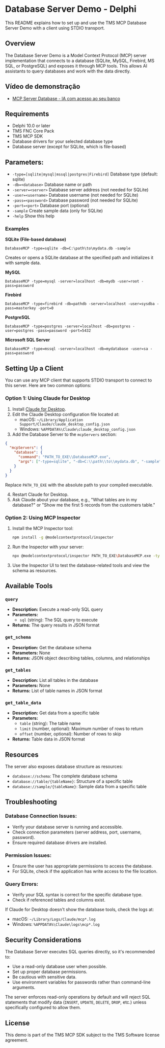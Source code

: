 # Database Server Demo - Delphi

This README explains how to set up and use the TMS MCP Database Server Demo with a client using STDIO transport.

## Overview

The Database Server Demo is a Model Context Protocol (MCP) server implementation that connects to a database (SQLite, MySQL, Firebird, MS SQL, or PostgreSQL) and exposes it through MCP tools. This allows AI assistants to query databases and work with the data directly.

## Vídeo de demonstração
- [MCP Server Database - IA com acesso ao seu banco](https://www.youtube.com/watch?v=W6KKBMetiyE&list=PLLHSz4dOnnN237tIxJI10E5cy1dgXJxgP)

## Requirements

- Delphi 10.0 or later
- TMS FNC Core Pack
- TMS MCP SDK
- Database drivers for your selected database type
- Database server (except for SQLite, which is file-based)


## Parameters:
  - `-type=[sqlite|mysql|mssql|postgres|Firebird]`  Database type (default: sqlite)
  - `-db=<database>`                                Database name or path
  - `-server=<server>`                              Database server address (not needed for SQLite)
  - `-user=<username>`                              Database username (not needed for SQLite)
  - `-pass=<password>`                              Database password (not needed for SQLite)
  - `-port=<port>`                                  Database port (optional)
  - `-sample`                                       Create sample data (only for SQLite)
  - `-help`                                         Show this help
  
### Examples

**SQLite (File-based database)**

```
DatabaseMCP -type=sqlite -db=C:\path\to\mydata.db -sample
```

Creates or opens a SQLite database at the specified path and initializes it with sample data.

**MySQL**

```
DatabaseMCP -type=mysql -server=localhost -db=mydb -user=root -pass=password
```

**Firebird**

```
DatabaseMCP -type=firebird -db=pathdb -server=localhost -user=sysdba -pass=masterkey -port=0
```

**PostgreSQL**

```
DatabaseMCP -type=postgres -server=localhost -db=postgres -user=postgres -pass=password -port=5432
```

**Microsoft SQL Server**

```
DatabaseMCP -type=mssql -server=localhost -db=mydatabase -user=sa -pass=password
```

## Setting Up a Client

You can use any MCP client that supports STDIO transport to connect to this server. Here are two common options:

### Option 1: Using Claude for Desktop

1. Install [Claude for Desktop](https://claude.ai/download).
2. Edit the Claude Desktop configuration file located at:
   - macOS: `~/Library/Application Support/Claude/claude_desktop_config.json`
   - Windows: `%APPDATA%\Claude\claude_desktop_config.json`
3. Add the Database Server to the `mcpServers` section:

```json
{
  "mcpServers": {
    "database": {
      "command": "PATH_TO_EXE\\DatabaseMCP.exe",
      "args": ["-type=sqlite", "-db=C:\\path\\to\\mydata.db", "-sample"]
    }
  }
}
```

Replace `PATH_TO_EXE` with the absolute path to your compiled executable.

4. Restart Claude for Desktop.
5. Ask Claude about your database, e.g., "What tables are in my database?" or "Show me the first 5 records from the customers table."

### Option 2: Using MCP Inspector

1. Install the MCP Inspector tool:
   ```bash
   npm install -g @modelcontextprotocol/inspector
   ```

2. Run the Inspector with your server:
   ```bash
   npx @modelcontextprotocol/inspector PATH_TO_EXE\DatabaseMCP.exe -type=sqlite -db=mydata.db -sample
   ```

3. Use the Inspector UI to test the database-related tools and view the schema as resources.

## Available Tools

### `query`

- **Description:** Execute a read-only SQL query
- **Parameters:**
  - `sql` (string): The SQL query to execute
- **Returns:** The query results in JSON format

### `get_schema`

- **Description:** Get the database schema
- **Parameters:** None
- **Returns:** JSON object describing tables, columns, and relationships

### `get_tables`

- **Description:** List all tables in the database
- **Parameters:** None
- **Returns:** List of table names in JSON format

### `get_table_data`

- **Description:** Get data from a specific table
- **Parameters:**
  - `table` (string): The table name
  - `limit` (number, optional): Maximum number of rows to return
  - `offset` (number, optional): Number of rows to skip
- **Returns:** Table data in JSON format

## Resources

The server also exposes database structure as resources:

- `database://schema`: The complete database schema
- `database://table/{tableName}`: Structure of a specific table
- `database://sample/{tableName}`: Sample data from a specific table

## Troubleshooting

### Database Connection Issues:

- Verify your database server is running and accessible.
- Check connection parameters (server address, port, username, password).
- Ensure required database drivers are installed.

### Permission Issues:

- Ensure the user has appropriate permissions to access the database.
- For SQLite, check if the application has write access to the file location.

### Query Errors:

- Verify your SQL syntax is correct for the specific database type.
- Check if referenced tables and columns exist.

If Claude for Desktop doesn't show the database tools, check the logs at:

- macOS: `~/Library/Logs/Claude/mcp*.log`
- Windows: `%APPDATA%\Claude\logs\mcp*.log`

## Security Considerations

The Database Server executes SQL queries directly, so it's recommended to:

- Use a read-only database user when possible.
- Set up proper database permissions.
- Be cautious with sensitive data.
- Use environment variables for passwords rather than command-line arguments.

The server enforces read-only operations by default and will reject SQL statements that modify data (`INSERT`, `UPDATE`, `DELETE`, `DROP`, etc.) unless specifically configured to allow them.

## License

This demo is part of the TMS MCP SDK subject to the TMS Software license agreement.
